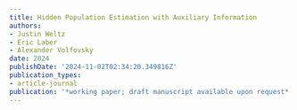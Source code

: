 ```yaml
---
title: Hidden Population Estimation with Auxiliary Information
authors:
- Justin Weltz
- Eric Laber
- Alexander Volfovsky
date: 2024
publishDate: '2024-11-02T02:34:20.349816Z'
publication_types:
- article-journal
publication: '*working paper; draft manuscript available upon request*'
---
```

